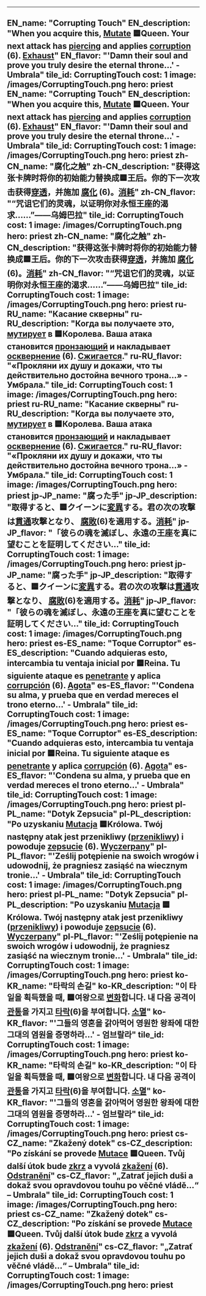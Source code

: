 ---

EN_name: "Corrupting Touch"
EN_description: "When you acquire this, <u>Mutate</u> 🟦Queen. Your next attack has <u>piercing</u> and applies  <u>corruption</u> (6). <u>Exhaust</u>"
EN_flavor: "'Damn their soul and prove you truly desire the eternal throne...' - Umbrala"
tile_id: CorruptingTouch
cost: 1
image: /images/CorruptingTouch.png
hero: priest
EN_name: "Corrupting Touch"
EN_description: "When you acquire this, <u>Mutate</u> 🟦Queen. Your next attack has <u>piercing</u> and applies  <u>corruption</u> (6). <u>Exhaust</u>"
EN_flavor: "'Damn their soul and prove you truly desire the eternal throne...' - Umbrala"
tile_id: CorruptingTouch
cost: 1
image: /images/CorruptingTouch.png
hero: priest
zh-CN_name: "腐化之触"
zh-CN_description: "获得这张卡牌时将你的初始能力替换成🟦王后。你的下一次攻击获得<u>穿透</u>，并施加 <u>腐化</u> (6)。<u>消耗</u>"
zh-CN_flavor: "“咒诅它们的灵魂，以证明你对永恒王座的渴求……”——乌姆巴拉"
tile_id: CorruptingTouch
cost: 1
image: /images/CorruptingTouch.png
hero: priest
zh-CN_name: "腐化之触"
zh-CN_description: "获得这张卡牌时将你的初始能力替换成🟦王后。你的下一次攻击获得<u>穿透</u>，并施加 <u>腐化</u> (6)。<u>消耗</u>"
zh-CN_flavor: "“咒诅它们的灵魂，以证明你对永恒王座的渴求……”——乌姆巴拉"
tile_id: CorruptingTouch
cost: 1
image: /images/CorruptingTouch.png
hero: priest
ru-RU_name: "Касание скверны"
ru-RU_description: "Когда вы получаете это, <u>мутирует</u> в 🟦Королева. Ваша атака становится <u>пронзающий</u> и накладывает  <u>осквернение</u> (6). <u>Сжигается</u>."
ru-RU_flavor: "«Прокляни их душу и докажи, что ты действительно достойна вечного трона...» - Умбрала."
tile_id: CorruptingTouch
cost: 1
image: /images/CorruptingTouch.png
hero: priest
ru-RU_name: "Касание скверны"
ru-RU_description: "Когда вы получаете это, <u>мутирует</u> в 🟦Королева. Ваша атака становится <u>пронзающий</u> и накладывает  <u>осквернение</u> (6). <u>Сжигается</u>."
ru-RU_flavor: "«Прокляни их душу и докажи, что ты действительно достойна вечного трона...» - Умбрала."
tile_id: CorruptingTouch
cost: 1
image: /images/CorruptingTouch.png
hero: priest
jp-JP_name: "腐った手"
jp-JP_description: "取得すると、🟦クイーンに<u>変異</u>する。君の次の攻撃は<u>貫通</u>攻撃となり、 <u>腐敗</u>(6)を適用する。<u>消耗</u>"
jp-JP_flavor: "「彼らの魂を滅ぼし、永遠の王座を真に望むことを証明してください..."
tile_id: CorruptingTouch
cost: 1
image: /images/CorruptingTouch.png
hero: priest
jp-JP_name: "腐った手"
jp-JP_description: "取得すると、🟦クイーンに<u>変異</u>する。君の次の攻撃は<u>貫通</u>攻撃となり、 <u>腐敗</u>(6)を適用する。<u>消耗</u>"
jp-JP_flavor: "「彼らの魂を滅ぼし、永遠の王座を真に望むことを証明してください..."
tile_id: CorruptingTouch
cost: 1
image: /images/CorruptingTouch.png
hero: priest
es-ES_name: "Toque Corruptor"
es-ES_description: "Cuando adquieras esto, intercambia tu ventaja inicial por 🟦Reina. Tu siguiente ataque es <u>penetrante</u> y aplica  <u>corrupción</u> (6). <u>Agota</u>"
es-ES_flavor: "'Condena su alma, y prueba que en verdad mereces el trono eterno...' - Umbrala"
tile_id: CorruptingTouch
cost: 1
image: /images/CorruptingTouch.png
hero: priest
es-ES_name: "Toque Corruptor"
es-ES_description: "Cuando adquieras esto, intercambia tu ventaja inicial por 🟦Reina. Tu siguiente ataque es <u>penetrante</u> y aplica  <u>corrupción</u> (6). <u>Agota</u>"
es-ES_flavor: "'Condena su alma, y prueba que en verdad mereces el trono eterno...' - Umbrala"
tile_id: CorruptingTouch
cost: 1
image: /images/CorruptingTouch.png
hero: priest
pl-PL_name: "Dotyk Zepsucia"
pl-PL_description: "Po uzyskaniu <u>Mutacja</u> 🟦Królowa. Twój następny atak jest przenikliwy (<u>przenikliwy</u>) i powoduje  <u>zepsucie</u> (6). <u>Wyczerpany</u>"
pl-PL_flavor: "'Ześlij potępienie na swoich wrogów i udowodnij, że pragniesz zasiąść na wiecznym tronie...' - Umbrala"
tile_id: CorruptingTouch
cost: 1
image: /images/CorruptingTouch.png
hero: priest
pl-PL_name: "Dotyk Zepsucia"
pl-PL_description: "Po uzyskaniu <u>Mutacja</u> 🟦Królowa. Twój następny atak jest przenikliwy (<u>przenikliwy</u>) i powoduje  <u>zepsucie</u> (6). <u>Wyczerpany</u>"
pl-PL_flavor: "'Ześlij potępienie na swoich wrogów i udowodnij, że pragniesz zasiąść na wiecznym tronie...' - Umbrala"
tile_id: CorruptingTouch
cost: 1
image: /images/CorruptingTouch.png
hero: priest
ko-KR_name: "타락의 손길"
ko-KR_description: "이 타일을 획득했을 때, 🟦여왕으로 <u>변화</u>합니다. 내 다음 공격이 <u>관통</u>을 가지고  <u>타락</u>(6)을 부여합니다. <u>소멸</u>"
ko-KR_flavor: "'그들의 영혼을 갉아먹어 영원한 왕좌에 대한 그대의 염원을 증명하라...' - 엄브랄라"
tile_id: CorruptingTouch
cost: 1
image: /images/CorruptingTouch.png
hero: priest
ko-KR_name: "타락의 손길"
ko-KR_description: "이 타일을 획득했을 때, 🟦여왕으로 <u>변화</u>합니다. 내 다음 공격이 <u>관통</u>을 가지고  <u>타락</u>(6)을 부여합니다. <u>소멸</u>"
ko-KR_flavor: "'그들의 영혼을 갉아먹어 영원한 왕좌에 대한 그대의 염원을 증명하라...' - 엄브랄라"
tile_id: CorruptingTouch
cost: 1
image: /images/CorruptingTouch.png
hero: priest
cs-CZ_name: "Zkažený dotek"
cs-CZ_description: "Po získání se provede <u>Mutace</u> 🟦Queen. Tvůj další útok bude <u>zkrz</u> a vyvolá  <u>zkažení</u> (6). <u>Odstranění</u>"
cs-CZ_flavor: "„Zatrať jejich duši a dokaž svou opravdovou touhu po věčné vládě...“ – Umbrala"
tile_id: CorruptingTouch
cost: 1
image: /images/CorruptingTouch.png
hero: priest
cs-CZ_name: "Zkažený dotek"
cs-CZ_description: "Po získání se provede <u>Mutace</u> 🟦Queen. Tvůj další útok bude <u>zkrz</u> a vyvolá  <u>zkažení</u> (6). <u>Odstranění</u>"
cs-CZ_flavor: "„Zatrať jejich duši a dokaž svou opravdovou touhu po věčné vládě...“ – Umbrala"
tile_id: CorruptingTouch
cost: 1
image: /images/CorruptingTouch.png
hero: priest
---